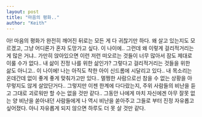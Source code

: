 ```yaml
---
layout: post
title: "마음의 평화.."
author: "Keith"
---
```


아! 마음의 평화가 완전히 깨어진 뒤로는 모든 게 다 귀찮기만 하다.
왜 살고 있는지도 모르겠고, 그냥 어디론가 혼자 도망가고 싶다. 이 나이에..
그런데 왜 이렇게 걸리적거리는 게 많은 거냐..
가만히 앉아있으면 이런 저런 떠오르는 것들이 너무 많아서 잠도 제대로 이룰 수가 없다..
내 삶이 진정 나를 위한 삶인가? 그렇다고 걸리적거리는 것들을 위한 삶도 아니고..
이 나이에! 나는 아직도 착한 아이 신드롬에 시달리고 있다..
내 목소리는 온데간데 없이 좋게 좋게 맞춰가고만 있다..
멀쩡한 사람으로선 참을 수 없는 상황을 아무렇지도 않게 살았단거다..
그렇지만 이젠 한계에 다다랐는지, 주위 사람들의 비난을 듣고 그대로 괴로워만 할 수는 없을 것만 같다..
그동안 나에게 마치 자신에겐 아무 잘못 없는 양 비난을 쏟아내던 사람들에게 나 역시 비난을 쏟아주고
그들로 부터 진정 자유롭고 싶어졌다. 아니 자유롭게 되지 않으면 하루도 더 못 살 것만 같다.


